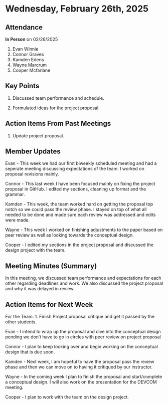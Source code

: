 # Wednesday, February 26th, 2025

## Attendance

**In Person** on 02/26/2025

1. Evan Winnie
2. Connor Graves
3. Kamden Edens
4. Wayne Marcrum
5. Cooper Mcfarlane

## Key Points

1. Discussed team performance and schedule.

2. Formulated ideas for the project proposal.

## Action Items From Past Meetings

1. Update project proposal.

## Member Updates

Evan - This week we had our first biweekly scheduled meeting and had a seperate meeting discussing expectations of the team. I worked on proposal revisions mainly.

Connor - This last week I have been focused mainly on fixing the project proposal in GitHub. I edited my sections, cleaning up format and the grammar.

Kamden - This week, the team worked hard on getting the proposal top notch so we could pass the review phase. I stayed on top of what all needed to be done and made sure each review was addressed and edits were made.

Wayne - This week I worked on finishing adjustments to the paper based on peer review as well as looking towards the conceptual design.

Cooper - I edited my sections in the project proposal and discussed the design project with the team.

## Meeting Minutes (Summary)

In this meeting, we discussed team performance and expectations for each other regarding deadlines and work. We also discussed the project proposal and why it was delayed in review.

## Action Items for Next Week

For the Team: 1. Finish Project proposal critique and get it passed by the other students.

Evan - I intend to wrap up the proposal and dive into the conceptual design pending we don’t have to go in circles with peer review on project proposal

Connor - I plan to keep looking over and begin working on the conceptual design that is due soon. 

Kamden - Next week, I am hopeful to have the proposal pass the review phase and then we can move on to having it critiqued by our instructor.

Wayne - In the coming week I plan to finish the proposal and start/complete a conceptual design. I will also work on the presentation for the DEVCOM meeting.

Cooper - I plan to work with the team on the design project.
